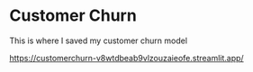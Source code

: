 # Customer Churn 
This is where I saved my customer churn model

https://customerchurn-v8wtdbeab9vlzouzaieofe.streamlit.app/